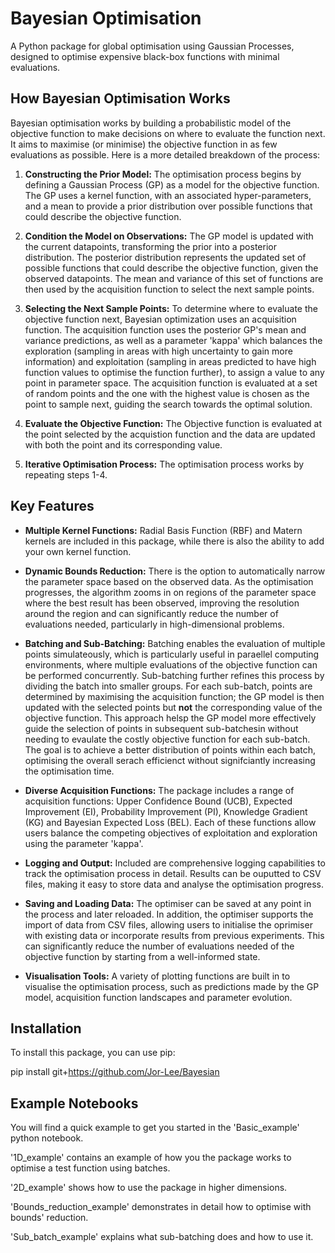 # Bayesian Optimisation

A Python package for global optimisation using Gaussian Processes, designed to optimise expensive black-box functions with minimal evaluations.


## How Bayesian Optimisation Works


Bayesian optimisation works by building a probabilistic model of the objective function to make decisions on where to evaluate the function next. It aims to maximise (or minimise) the objective function in as few evaluations as possible. Here is a more detailed breakdown of the process:

1. **Constructing the Prior Model:** The optimisation process begins by defining a Gaussian Process (GP) as a model for the objective function. The GP uses a kernel function, with an associated hyper-parameters, and a mean to provide a prior distribution over possible functions that could describe the objective function.

2. **Condition the Model on Observations:** The GP model is updated with the current datapoints, transforming the prior into a posterior distribution. The posterior distribution represents the updated set of possible functions that could describe the objective function, given the observed datapoints. The mean and variance of this set of functions are then used by the acquisition function to select the next sample points.

3. **Selecting the Next Sample Points:** To determine where to evaluate the objective function next, Bayesian optimization uses an acquisition function. The acquisition function uses the posterior GP's mean and variance predictions, as well as a parameter 'kappa' which balances the exploration (sampling in areas with high uncertainty to gain more information) and exploitation (sampling in areas predicted to have high function values to optimise the function further), to assign a value to any point in parameter space. The acquisition function is evaluated at a set of random points and the one with the highest value is chosen as the point to sample next, guiding the search towards the optimal solution.

4. **Evaluate the Objective Function:** The Objective function is evaluated at the point selected by the acquistion function and the data are updated with both the point and its corresponding value. 

5. **Iterative Optimisation Process:** The optimisation process works by repeating steps 1-4.


## Key Features

- **Multiple Kernel Functions:** Radial Basis Function (RBF) and Matern kernels are included in this package, while there is also the ability to add your own kernel function.

- **Dynamic Bounds Reduction:** There is the option to automatically narrow the parameter space based on the observed data. As the optimisation progresses, the algorithm zooms in on regions of the parameter space where the best result has been observed, improving the resolution around the region and can significantly reduce the number of evaluations needed, particularly in high-dimensional problems.

- **Batching and Sub-Batching:** Batching enables the evaluation of multiple points simulateously, which is particularly useful in paraellel computing environments, where multiple evaluations of the objective function can be performed concurrently. Sub-batching further refines this process by dividing the batch into smaller groups. For each sub-batch, points are determined by maximising the acquisition function; the GP model is then updated with the selected points but **not** the corresponding value of the objective function. This approach helsp the GP model more effectively guide the selection of points in subsequent sub-batchesin without needing to evaulate the costly objective function for each sub-batch. The goal is to achieve a better distribution of points within each batch, optimising the overall serach efficienct without signifciantly increasing the optimisation time.

- **Diverse Acquisition Functions:** The package includes a range of acquisition functions: Upper Confidence Bound (UCB), Expected Improvement (EI), Probability Improvement (PI), Knowledge Gradient (KG) and Bayesian Expected Loss (BEL). Each of these functions allow users balance the competing objectives of exploitation and exploration using the parameter 'kappa'.

- **Logging and Output:** Included are comprehensive logging capabilities to track the optimisation process in detail. Results can be ouputted to CSV files, making it easy to store data and analyse the optimisation progress.

- **Saving and Loading Data:** The optimiser can be saved at any point in the process and later reloaded. In addition, the optimiser supports the import of data from CSV files, allowing users to initialise the oprimiser with existing data or incorporate results from previous experiments. This can significantly reduce the number of evaluations needed of the objective function by starting from a well-informed state.

- **Visualisation Tools:** A variety of plotting functions are built in to visualise the optimisation process, such as predictions made by the GP model, acquisition function landscapes and parameter evolution.

## Installation

To install this package, you can use pip:

pip install git+https://github.com/Jor-Lee/Bayesian

## Example Notebooks

You will find a quick example to get you started in the 'Basic_example' python notebook.

'1D_example' contains an example of how you the package works to optimise a test function using batches.

'2D_example' shows how to use the package in higher dimensions.

'Bounds_reduction_example' demonstrates in detail how to optimise with bounds' reduction.

'Sub_batch_example' explains what sub-batching does and how to use it. 
